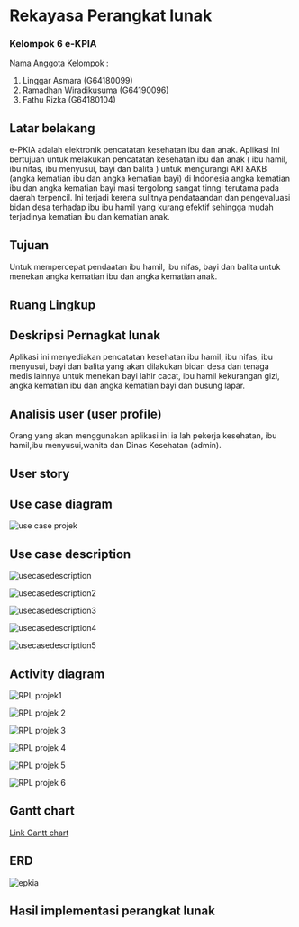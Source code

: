 # Rekayasa Perangkat lunak
  ### Kelompok 6 e-KPIA
 
Nama Anggota Kelompok :
1. Linggar Asmara (G64180099)
2. Ramadhan Wiradikusuma (G64190096)
3. Fathu Rizka (G64180104)

## Latar belakang
   e-PKIA adalah elektronik pencatatan kesehatan ibu dan anak. Aplikasi Ini bertujuan untuk melakukan pencatatan kesehatan ibu dan anak ( ibu hamil, ibu nifas, ibu menyusui, bayi dan balita ) untuk mengurangi AKI &AKB (angka kematian ibu dan angka kematian bayi) di Indonesia angka kematian ibu dan angka kematian bayi masi tergolong sangat tinngi terutama pada daerah terpencil. Ini terjadi kerena sulitnya pendataandan dan pengevaluasi bidan desa terhadap ibu ibu hamil yang kurang efektif sehingga mudah terjadinya kematian ibu dan kematian anak.
   
## Tujuan
  Untuk mempercepat pendaatan ibu hamil, ibu nifas, bayi dan balita untuk menekan angka kematian ibu dan angka kematian anak.
  
## Ruang Lingkup

## Deskripsi Pernagkat lunak
  Aplikasi ini menyediakan pencatatan kesehatan ibu hamil, ibu nifas, ibu menyusui, bayi dan balita yang akan dilakukan bidan desa dan tenaga medis lainnya  untuk menekan bayi lahir cacat, ibu hamil kekurangan gizi, angka kematian ibu dan angka kematian bayi dan busung lapar.
  
## Analisis user (user profile)
  Orang yang akan menggunakan aplikasi ini ia lah pekerja kesehatan, ibu hamil,ibu menyusui,wanita dan Dinas Kesehatan (admin).
## User story 

## Use case diagram
![use case projek](https://user-images.githubusercontent.com/60084504/82154836-ca060880-989a-11ea-910f-52d0a0caff1b.jpg)

## Use case description 
![usecasedescription](https://user-images.githubusercontent.com/60084504/82155023-37666900-989c-11ea-880e-00dd65a8ca5c.png)

![usecasedescription2](https://user-images.githubusercontent.com/60084504/82155027-4a793900-989c-11ea-8278-fa1dcdb1961b.png)

![usecasedescription3](https://user-images.githubusercontent.com/60084504/82155145-ef941180-989c-11ea-8afe-88cebc3439e1.png)


![usecasedescription4](https://user-images.githubusercontent.com/60084504/82155157-0a668600-989d-11ea-9801-3145e6a0a2af.png)

![usecasedescription5](https://user-images.githubusercontent.com/60084504/82155161-12bec100-989d-11ea-8bb9-f4e501b1e6a6.png)

## Activity diagram
![RPL projek1](https://user-images.githubusercontent.com/60084504/82155310-3df5e000-989e-11ea-9a1b-10a8c434f7a8.jpg)

![RPL projek 2](https://user-images.githubusercontent.com/60084504/82155317-4221fd80-989e-11ea-9571-49107c407fe6.jpg)

![RPL projek 3](https://user-images.githubusercontent.com/60084504/82155321-43532a80-989e-11ea-9ed1-aa7c048534ce.jpg)

![RPL projek 4](https://user-images.githubusercontent.com/60084504/82155322-44845780-989e-11ea-9508-7169adbe7488.jpg)

![RPL projek 5](https://user-images.githubusercontent.com/60084504/82155324-45b58480-989e-11ea-9129-d1b47ac47408.jpg)

![RPL projek 6](https://user-images.githubusercontent.com/60084504/82155325-464e1b00-989e-11ea-95e4-ac8cbccae732.jpg)



## Gantt chart
[Link Gantt chart](https://prod.teamgantt.com/gantt/schedule/?ids=2122781#&ids=2122781&user=&custom=&company=&hide_completed=false&date_filter=&color_filter=)

## ERD
![epkia](https://user-images.githubusercontent.com/60084504/82163687-f5a6e400-98d6-11ea-9409-09e168836ca7.png)


## Hasil implementasi perangkat lunak
